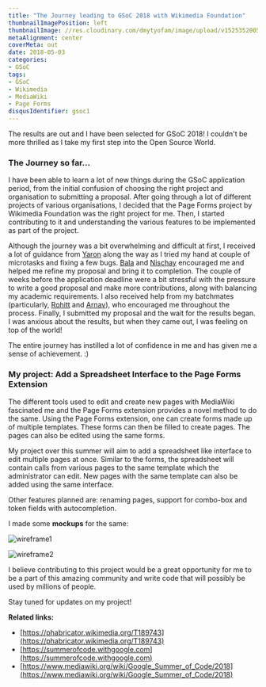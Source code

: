 ```yaml
---
title: "The Journey leading to GSoC 2018 with Wikimedia Foundation"
thumbnailImagePosition: left
thumbnailImage: //res.cloudinary.com/dmytyofam/image/upload/v1525352005/220px-GSoC.png
metaAlignment: center
coverMeta: out
date: 2018-05-03
categories:
- GSoC
tags:
- GSoC
- Wikimedia
- MediaWiki
- Page Forms
disqusIdentifier: gsoc1
---
```


The results are out and I have been selected for GSoC 2018!
I couldn't be more thrilled as I take my first step into the Open Source World.
<!--more-->
### The Journey so far...
I have been able to learn a lot of new things during the GSoC application period, from the initial confusion of choosing the right project and organisation to submitting a proposal.
After going through a lot of different projects of various organisations, I decided that the Page Forms project by Wikimedia Foundation was the right project for me. Then, I started contributing to it and understanding the various features to be implemented as part of the project.

Although the journey was a bit overwhelming and difficult at first, I received a lot of guidance from [Yaron](https://www.mediawiki.org/wiki/User:Yaron_Koren) along the way as I tried my hand at couple of microtasks and fixing a few bugs.
[Bala](https://github.com/balabky9) and [Nischay](https://github.com/nischayn22) encouraged me and helped me refine my proposal and bring it to completion.
The couple of weeks before the application deadline were a bit stressful with the pressure to write a good proposal and make more contributions, along with balancing my academic requirements. I also received help from my batchmates (particularly, [Rohitt](https://github.com/aero31aero) and [Arnav](https://github.com/shortstheory)), who encouraged me throughout the process.
Finally, I submitted my proposal and the wait for the results began. I was anxious about the results, but when they came out, I was feeling on top of the world!

The entire journey has instilled a lot of confidence in me and has given me a sense of achievement. :)

### My project: Add a Spreadsheet Interface to the Page Forms Extension

The different tools used to edit and create new pages with MediaWiki fascinated me and the Page Forms extension provides a novel method to do the same. Using the Page Forms extension, one can create forms made up of multiple templates. These forms can then be filled to create pages. The pages can also be edited using the same forms.

My project over this summer will aim to add a spreadsheet like interface to edit multiple pages at once. Similar to the forms, the spreadsheet will contain calls from various pages to the same template which the administrator can edit. New pages with the same template can also be added using the same interface.

Other features planned are: renaming pages, support for combo-box and token fields with autocompletion.

I made some **mockups** for the same:

![wireframe1](https://res.cloudinary.com/dmytyofam/image/upload/v1525352161/blog-images/ProposalWireframe_1.png)

![wireframe2](https://res.cloudinary.com/dmytyofam/image/upload/v1525352168/blog-images/ProposalWireframe_2.png)

 I believe contributing to this project would be a great opportunity for me to be a part of this amazing community and write code that will possibly be used by millions of people.

 Stay tuned for updates on my project!

**Related links:**

+ [https://phabricator.wikimedia.org/T189743](https://phabricator.wikimedia.org/T189743)
+ [https://summerofcode.withgoogle.com](https://summerofcode.withgoogle.com)
+ [https://www.mediawiki.org/wiki/Google_Summer_of_Code/2018](https://www.mediawiki.org/wiki/Google_Summer_of_Code/2018)
